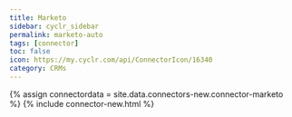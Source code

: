 ```yaml
---
title: Marketo
sidebar: cyclr_sidebar
permalink: marketo-auto
tags: [connector]
toc: false
icon: https://my.cyclr.com/api/ConnectorIcon/16340
category: CRMs
---
```

{% assign connectordata = site.data.connectors-new.connector-marketo %}
{% include connector-new.html %}	